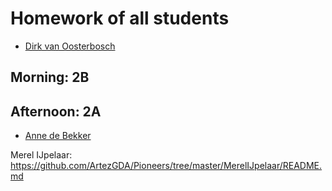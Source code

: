 # Homework of all students

- [Dirk van Oosterbosch](Students/Dirk/README.md)

## Morning: 2B

## Afternoon: 2A

- [Anne de Bekker](Students/annedebekker/README.md)

Merel IJpelaar: https://github.com/ArtezGDA/Pioneers/tree/master/MerelIJpelaar/README.md
